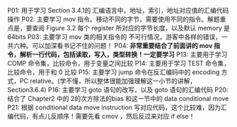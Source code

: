 P01: 用于学习 Section 3.4.1的 汇编语言中，地址，索引，地址对应值的汇编代码操作
P02: 主要学习 mov 指令。移动不同的字节，需要使用不同的指令。解题重点是，要查阅 Figure 3.2 每个 register 所对应的字节长度，以及默认 memory 是 64bits
P03: 主要学习 mov 类的相关指令的 不可行情况，游客中各样的错误，一共六种。可以加深看书记不住的问题！
P04: **非常重要结合了前面讲的 mov 指令，解析一行代码，包括读取，写入，类型转换！一定要学习**
P13: 主要用于学习 COMP 命令集，比较命令，用于变量之间比较
P14: 主要用于学习 TEST 命令集，比较命令，用于和 0 比较
P15: 主要学习 jump 命令在反汇编码中的 encoding 方式，PC relative。(学不懂，所以整体很能加强理解这一小节的讲解，Section3.6.4)
P16: 主要学习 goto 语句的改写，以及 goto 语句的汇编代码
P20: 结合了 Chapter2 中的 2的次方除法的bias 和这一节中的 data conditional move
P21: 根据 conditional data move instruction 写对应代码，这个比较难，因为汇编代码，有点儿反顺序！需要先看 cmov ，然后反过来对应 if else！















